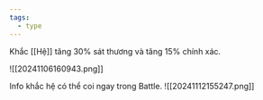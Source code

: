 ```yaml
---
tags:
  - type
---
```

Khắc [[Hệ]] tăng 30% sát thương và tăng 15% chính xác.

![[20241106160943.png]]

Info khắc hệ có thể coi ngay trong Battle.
![[20241112155247.png]]
